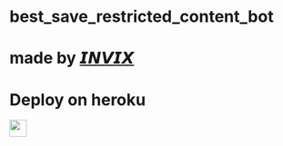 # best_save_restricted_content_bot
# made by [𝙄𝙉𝙑𝙄𝙓](http://t.me/Mister_invisiblebot) 

 
# Deploy on heroku


<a href="https://dashboard.heroku.com/new?template=https://github.com/hover00/O">
     <img height="30px" src="https://img.shields.io/badge/Deploy%20To%20Heroku-blueviolet?style=for-the-badge&logo=heroku">
  </a>
